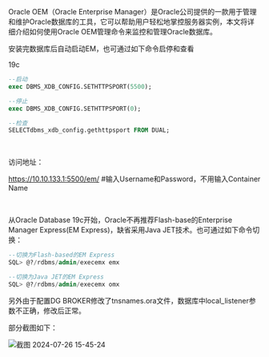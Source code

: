 

Oracle OEM（Oracle Enterprise  Manager）是Oracle公司提供的一款用于管理和维护Oracle数据库的工具，它可以帮助用户轻松地掌控服务器实例，本文将详细介绍如何使用Oracle OEM管理命令来监控和管理Oracle数据库。


安装完数据库后自动启动EM，也可通过如下命令启停和查看

19c

```sql
--启动
exec DBMS_XDB_CONFIG.SETHTTPSPORT(5500);

--停止
exec DBMS_XDB_CONFIG.SETHTTPSPORT(0);

--检查
SELECTdbms_xdb_config.gethttpsport FROM DUAL;
```

‍

访问地址：

https://10.10.133.1:5500/em/     #输入Username和Password，不用输入Container Name

‍

从Oracle Database 19c开始，Oracle不再推荐Flash-base的Enterprise Manager Express(EM Express)，缺省采用Java JET技术。也可通过如下命令切换：

```sql
--切换为Flash-based的EM Express
SQL> @?/rdbms/admin/execemx emx

--切换为Java JET的EM Express
SQL> @?/rdbms/admin/execemx omx
```

另外由于配置DG BROKER修改了tnsnames.ora文件，数据库中local\_listener参数不正确，修改后正常。

部分截图如下：

![截图 2024-07-26 15-45-24](截图%202024-07-26%2015-45-24-20240726154534-wuu50tf.png)​
